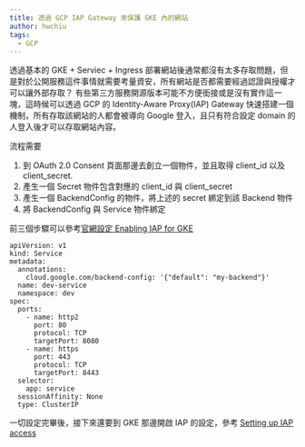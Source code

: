 ```yaml
---
title: 透過 GCP IAP Gateway 來保護 GKE 內的網站
author: hwchiu
tags:
  - GCP
---
```


透過基本的 GKE + Serviec + Ingress 部署網站後通常都沒有太多存取問題，但是對於公開服務這件事情就需要考量資安，所有網站是否都需要經過認證與授權才可以讓外部存取？
有些第三方服務開源版本可能不方便銜接或是沒有實作這一塊，這時候可以透過 GCP 的  Identity-Aware Proxy(IAP) Gateway 快速搭建一個機制，所有存取該網站的人都會被導向 Google 登入，且只有符合設定 domain 的人登入後才可以存取網站內容。

流程需要
1. 到 OAuth 2.0 Consent 頁面那邊去創立一個物件，並且取得 client_id 以及 client_secret.
2. 產生一個 Secret 物件包含對應的 client_id 與 client_secret
3. 產生一個 BackendConfig 的物件，將上述的 secret 綁定到該 Backend 物件
4. 將 BackendConfig 與 Service 物件綁定

前三個步驟可以參考[官網設定 Enabling IAP for GKE](https://cloud.google.com/iap/docs/enabling-kubernetes-howto)


```
apiVersion: v1
kind: Service
metadata:
  annotations:
    cloud.google.com/backend-config: '{"default": "my-backend"}'
  name: dev-service
  namespace: dev
spec:
  ports:
    - name: http2
      port: 80
      protocol: TCP
      targetPort: 8080
    - name: https
      port: 443
      protocol: TCP
      targetPort: 8443
  selector:
    app: service
  sessionAffinity: None
  type: ClusterIP
 ```

一切設定完畢後，接下來還要到 GKE 那邊開啟 IAP 的設定，參考 [Setting up IAP access](https://cloud.google.com/iap/docs/enabling-kubernetes-howto)
